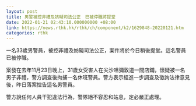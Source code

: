 ```yaml
---
layout: post
title: 男警被控非禮及妨礙司法公正　已被停職將提堂
date: 2022-01-21 02:43:10.000000000 +08:00
link: https://news.rthk.hk/rthk/ch/component/k2/1629848-20220121.htm
categories: rthk
---
```


一名33歲男警員，被控非禮及妨礙司法公正，案件將於今日稍後提堂。這名警員已被停職。

案發在去年11月23日晚上，31歲女受害人在尖沙咀彌敦道一間店鋪，懷疑被一名男子非禮，警方調查後拘捕一名休班警員。警方表示經進一步調查及徵詢法律意見後，昨日落案控告這名男警員。

警方說任何人員干犯違法行為，警隊絕不容忍和姑息，定必嚴正處理。
